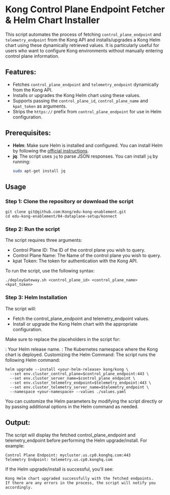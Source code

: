 # Kong Control Plane Endpoint Fetcher & Helm Chart Installer

This script automates the process of fetching `control_plane_endpoint` and `telemetry_endpoint` from the Kong API and installs/upgrades a Kong Helm chart using these dynamically retrieved values. It is particularly useful for users who want to configure Kong environments without manually entering control plane information.

## Features:
- Fetches `control_plane_endpoint` and `telemetry_endpoint` dynamically from the Kong API.
- Installs or upgrades the Kong Helm chart using these values.
- Supports passing the `control_plane_id`, `control_plane_name` and `kpat_token` as arguments.
- Strips the `https://` prefix from `control_plane_endpoint` for use in Helm configuration.

## Prerequisites:
- **Helm**: Make sure Helm is installed and configured. You can install Helm by following the [official instructions](https://helm.sh/docs/intro/install/).
- **jq**: The script uses `jq` to parse JSON responses. You can install `jq` by running:
  ```bash
  sudo apt-get install jq


## Usage 
### Step 1: Clone the repository or download the script

````
git clone git@github.com:Kong/edu-kong-enablement.git
cd edu-kong-enablement/04-dataplane-setup/konnect
````


### Step 2: Run the script

The script requires three arguments:

- Control Plane ID: The ID of the control plane you wish to query.
- Control Plane Name: The Name of the control plane you wish to query.
- kpat Token: The token for authentication with the Kong API.

To run the script, use the following syntax:

```
./deployGateway.sh <control_plane_id> <control_plane_name> <kpat_token>
```

### Step 3: Helm Installation
The script will:

- Fetch the control_plane_endpoint and telemetry_endpoint values.
- Install or upgrade the Kong Helm chart with the appropriate configuration.

Make sure to replace the placeholders in the script for:

<your-helm-release>: Your Helm release name.
<your-namespace>: The Kubernetes namespace where the Kong chart is deployed.
Customizing the Helm Command:
The script runs the following Helm command:

```
helm upgrade --install <your-helm-release> kong/kong \
  --set env.cluster_control_plane=$control_plane_endpoint:443 \
  --set env.cluster_server_name=$control_plane_endpoint \
  --set env.cluster_telemetry_endpoint=$telemetry_endpoint:443 \
  --set env.cluster_telemetry_server_name=$telemetry_endpoint \
  --namespace <your-namespace> --values ./values.yaml
```
You can customize the Helm parameters by modifying the script directly or by passing additional options in the Helm command as needed.

## Output:
The script will display the fetched control_plane_endpoint and telemetry_endpoint before performing the Helm upgrade/install. For example:

```
Control Plane Endpoint: mycluster.us.cp0.konghq.com:443
Telemetry Endpoint: telemetry.us.cp0.konghq.com
```

If the Helm upgrade/install is successful, you'll see:

```
Kong Helm chart upgraded successfully with the fetched endpoints.
If there are any errors in the process, the script will notify you accordingly.
```
